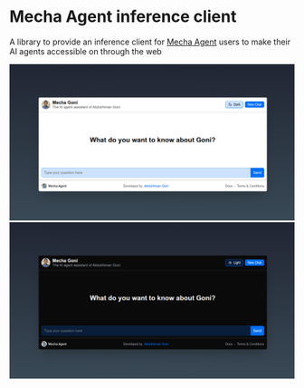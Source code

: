 # Mecha Agent inference client

A library to provide an inference client for
[Mecha Agent](https://github.com/AbdulrhmanGoni/mecha_agent) users to make their
AI agents accessible on through the web

![Mecha Agent inference client Light mode](./assets/light-ui.png)
![Mecha Agent inference client Dark mode](./assets/dark-ui.png)

